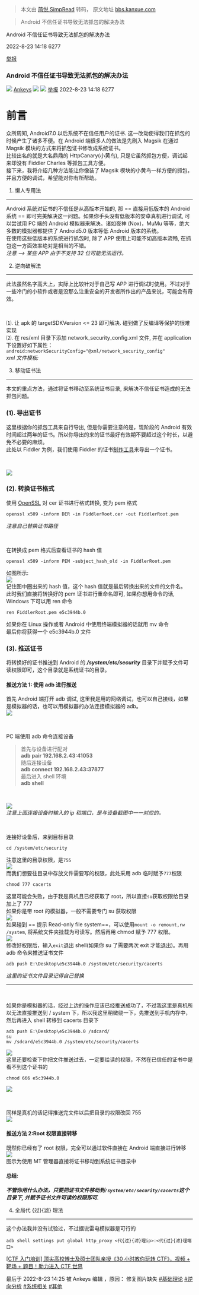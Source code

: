 > 本文由 [简悦 SimpRead](http://ksria.com/simpread/) 转码， 原文地址 [bbs.kanxue.com](https://bbs.kanxue.com/thread-274137-1.htm)

> Android 不信任证书导致无法抓包的解决办法

Android 不信任证书导致无法抓包的解决办法

2022-8-23 14:18 6277

[举报](javascript:void(0);)

### Android 不信任证书导致无法抓包的解决办法

 [![](http://passport.kanxue.com/upload/avatar/709/887709.png?1659609858)](user-home-887709.htm) [Ankeys](user-home-887709.htm) ![](https://bbs.kanxue.com/view/img/rank/0.png)  ![](http://passport.kanxue.com/pc/view/img/star_0.gif) [ 举报](javascript:void(0);) 2022-8-23 14:18  6277

前言
==

众所周知, Android7.0 以后系统不在信任用户的证书. 这一改动使得我们在抓包的时候产生了诸多不便。在 Android 端很多人的做法是先刷入 Magsik 在通过 Magsik 模块的方式来将抓包证书修改成系统证书。  
比较出名的就是大名鼎鼎的 HttpCanary(小黄鸟), 只是它虽然抓包方便，调试起来却没有 Fiddler Charles 等抓包工具方便。  
接下来，我将介绍几种方法能让你像装了 Magsik 模块的小黄鸟一样方便的抓包，并且方便的调试，希望能对你有所帮助。

1. 懒人专用法
--------

Android 系统对证书的不信任是从高版本开始的, 那 == 直接用低版本的 Android 系统 == 即可完美解决这一问题。如果你手头没有低版本的安卓真机进行调试, 可以尝试用 PC 端的 Android 模拟器来解决。诸如夜神 (Nox)，MuMu 等等，绝大多数的模拟器都提供了 Android5.0 版本等低 Android 版本的系统。  
在使用这些低版本的系统进行抓包时, 除了 APP 使用上可能不如高版本流畅, 在抓包这一方面效率绝对是相当的不错。  
_注意 --> 某些 APP 由于不支持 32 位可能无法运行。_

2. 逆向破解法
--------

此法虽然名字高大上，实际上比较针对于自己写 APP 进行调试时使用。不过对于一些冷门的小软件或者是没那么注重安全的开发者所作出的产品来说，可能会有奇效。

 

⑴. 让 apk 的 targetSDKVersion <= 23 即可解决. 碰到做了反编译等保护的很难实现  
⑵. 在 res/xml 目录下添加 network_security_config.xml 文件, 并在 application 下设置好如下属性：  
`android:networkSecurityConfig="@xml/network_security_config"`  
_xml 文件模板:_

3. 移动证书法
--------

本文的重点方法，通过将证书移动至系统证书目录, 来解决不信任证书造成的无法抓包问题。

### (1). 导出证书

这里根据你的抓包工具来自行导出, 但是你需要注意的是，现阶段的 Android 有效时间超过两年的证书。所以你导出的来的证书最好有效期不要超过这个时长，以避免不必要的麻烦。  
此处以 Fiddler 为例，我们使用 Fiddler 的证书[制作工具](https://telerik-fiddler.s3.amazonaws.com/fiddler/addons/fiddlercertmaker.exe)来导出一个证书。

 

![](https://bbs.kanxue.com/upload/attach/202208/887709_NGXPQAVKBYEYMKZ.jpg)

### (2). 转换证书格式

使用 [OpenSSL](http://slproweb.com/products/Win32OpenSSL.html) 对 cer 证书进行格式转换, 变为 pem 格式

```
openssl x509 -inform DER -in FiddlerRoot.cer -out FiddlerRoot.pem
```

_注意自己替换证书路径_

 

在转换成 pem 格式后查看证书的 hash 值

```
openssl x509 -inform PEM -subject_hash_old -in FiddlerRoot.pem
```

如图所示:  
![](https://bbs.kanxue.com/upload/attach/202208/887709_7WAVMNWS6VENAPJ.jpg)  
记住图中圈出来的 hash 值，这个 hash 值就是最后转换出来的文件的文件名。  
此时我们直接将转换好的 pem 证书进行重命名即可, 如果你想用命令的话, Windows 下可以用 ren 命令

```
ren FiddlerRoot.pem e5c3944b.0
```

如果你在 Linux 操作或者 Android 中使用终端模拟器的话就用 mv 命令  
最后你将获得一个 e5c3944b.0 文件

### (3). 推送证书

将转换好的证书推送到 Android 的 **_/system/etc/security_** 目录下并赋予文件可读权限即可，这个目录就是系统证书的目录。

#### **推送方法 1**: 使用 adb 进行推送

首先 Android 端打开 adb 调试, 这里我是用的网络调试，也可以自己接线，如果是模拟器的话，也可以用模拟器的办法连接模拟器的 adb。  
![](https://bbs.kanxue.com/upload/attach/202208/887709_EE6PZJK5ANM6C85.jpg)

 

PC 端使用 adb 命令连接设备

> 首先与设备进行配对  
> **adb pair 192.168.2.43:41053**  
> 随后连接设备  
> **adb connect 192.168.2.43:37877**  
> 最后进入 shell 环境  
> **adb shell**

 

![](https://bbs.kanxue.com/upload/attach/202208/887709_THB9FCT2QT8PCE4.jpg)  
_注意上面连接设备时输入的 ip 和端口，是与设备截图中一一对应的。_

 

连接好设备后，来到目标目录

```
cd /system/etc/security
```

注意这里的目录权限，是`755`  
![](https://bbs.kanxue.com/upload/attach/202208/887709_WQWWCRAQQ423GPM.jpg)  
而我们想要往目录中存放文件需要写的权限，此处采用 adb 临时赋予`777`权限

```
chmod 777 cacerts
```

这里可能会失败，由于我是真机且已经获取了 root，所以直接`su`获取权限给目录加上了 777  
如果你是带 root 的模拟器，一般不需要专门 su 获取权限  
![](https://bbs.kanxue.com/upload/attach/202208/887709_QDGAW95YXEMNP65.jpg)  
如果碰到 == 提示 Read-only file system==，可以使用`mount -o remount,rw /system`, 将系统文件夹挂载为可读写。然后再用 chmod 赋予 777 权限。  
![](https://bbs.kanxue.com/upload/attach/202208/887709_GU3Z4Y3YYFMBY89.jpg)  
修改好权限后，输入`exit`退出 shell(如果你 su 了需要两次 exit 才能退出)。再用 adb 命令来推送证书文件

```
adb push E:\Desktop\e5c3944b.0 /system/etc/security/cacerts
```

_这里的证书文件目录记得自己替换_

* * *

 

如果你是模拟器的话，经过上边的操作应该已经推送成功了，不过我这里是真机所以无法直接推送到 / system 下，所以我这里稍微绕一下，先推送到手机内存中，然后再进入 shell 转移到 cacerts 目录下

```
adb push E:\Desktop\e5c3944b.0 /sdcard/
su
mv /sdcard/e5c3944b.0 /system/etc/security/cacerts
```

![](https://bbs.kanxue.com/upload/attach/202208/887709_3WXGE2A73Q3AXW7.jpg)  
这里还要检查下你把文件推送过去，一定要给读的权限，不然在已信任的证书中是看不到这个证书的

```
chmod 666 e5c3944b.0
```

![](https://bbs.kanxue.com/upload/attach/202208/887709_GVW8VNACVGEXX2C.jpg)

 

同样是真机的话记得推送完文件以后把目录的权限改回 755  
![](https://bbs.kanxue.com/upload/attach/202208/887709_4UEEW23UVAE6DM6.jpg)

#### **推送方法 2:Root 权限直接转移**

既然你已经有了 root 权限，完全可以通过软件直接在 Android 端直接进行转移  
![](https://bbs.kanxue.com/upload/attach/202208/887709_K6DBHMYHDZMQCWP.jpg)  
图示为使用 MT 管理器直接将证书移动到系统证书目录中

#### **总结:**

**_不管你用什么办法，只要把证书文件移动到`/system/etc/security/cacerts`这个目录下, 并赋予证书文件可读的权限即可._**

4. 全局代 {过}{滤} 理法
----------------

这个办法我并没有试验过，不过据说雷电模拟器是可行的

```
adb shell settings put global http_proxy <代{过}{滤}理ip>:<代{过}{滤}理端口>
```

  

[[CTF 入门培训] 顶尖高校博士及硕士团队亲授《30 小时教你玩转 CTF》，视频 + 靶场 + 题目！助力进入 CTF 世界](http://www.kanxue.com/book-brief-170.htm#h3a6WRhDT9Q_3D)

最后于 2022-8-23 14:25 被 Ankeys 编辑 ，原因： 修复图片缺失 [#基础理论](forum-161-1-117.htm) [#逆向分析](forum-161-1-118.htm) [#系统相关](forum-161-1-126.htm) [#其他](forum-161-1-129.htm)
